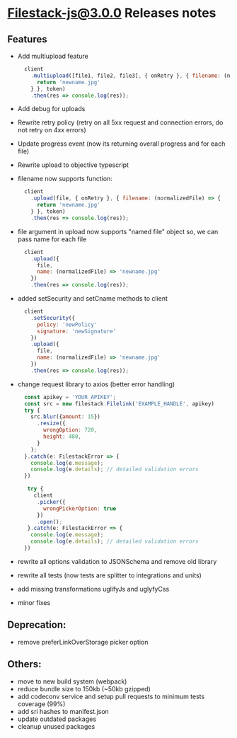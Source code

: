 # Filestack-js@3.0.0 Releases notes

## Features

- Add multiupload feature
  ```js
    client
      .multiupload([file1, file2, file3], { onRetry }, { filename: (normalizedFile) => {
        return 'newname.jpg'
      } }, token)
      .then(res => console.log(res));
  ```
- Add debug for uploads
- Rewrite retry policy (retry on all 5xx request and connection errors, do not retry on 4xx errors)
- Update progress event (now its returning overall progress and for each file)
- Rewrite upload to objective typescript
- filename now supports function: 
  ```js
    client
      .upload(file, { onRetry }, { filename: (normalizedFile) => {
        return 'newname.jpg'
      } }, token)
      .then(res => console.log(res));
  ```
- file argument in upload now supports "named file" object so, we can pass name for each file
  ```js
    client
      .upload({
        file,
        name: (normalizedFile) => 'newname.jpg'
      })
      .then(res => console.log(res));
  ```
- added setSecurity and setCname methods to client
  
  ```js
    client
      .setSecurity({
        policy: 'newPolicy'
        signature: 'newSignature'
      })
      .upload({
        file,
        name: (normalizedFile) => 'newname.jpg'
      })
      .then(res => console.log(res));
  ```
- change request library to axios (better error handling)
  ```js
    const apikey = 'YOUR_APIKEY';
    const src = new filestack.Filelink('EXAMPLE_HANDLE', apikey)
    try {
      src.blur({amount: 15})
        .resize({
          wrongOption: 720,
          height: 480,
        }
      );
    }.catch(e: FilestackError => {
      console.log(e.message);
      console.log(e.details); // detailed validation errors
    })

  ```

  ```js
     try {
       client
        .picker({
          wrongPickerOption: true
        })
        .open();
     }.catch(e: FilestackError => {
      console.log(e.message);
      console.log(e.details); // detailed validation errors
    })

  ```
- rewrite all options validation to JSONSchema and remove old library
- rewrite all tests (now tests are splitter to integrations and units)
- add missing transformations uglifyJs and uglyfyCss
- minor fixes

## Deprecation: 
- remove preferLinkOverStorage picker option
  
## Others:
- move to new build system (webpack)
- reduce bundle size to 150kb (~50kb gzipped)
- add codeconv service and setup pull requests to minimum tests coverage (99%)
- add sri hashes to manifest.json
- update outdated packages
- cleanup unused packages

